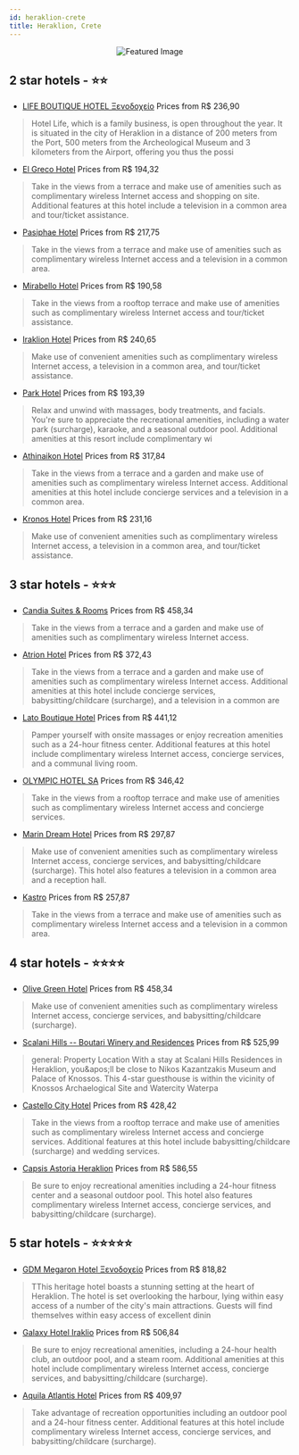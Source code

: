```yaml
---
id: heraklion-crete
title: Heraklion, Crete
---
```


<center><img src="https://i.travelapi.com/hotels/3000000/2350000/2340800/2340749/c0cb9e69_z.jpg" alt="Featured Image" /></center>


##  2 star hotels - ⭐️⭐️

-    [LIFE BOUTIQUE HOTEL Ξενοδοχείο](https://us.hurb.com/hotels/heraklion/life-boutique-hotel-ksenodokheio-JNP-JP329773?cmp=18055) Prices from R$ 236,90
   > Hotel Life, which is a family business, is open throughout the year. It is situated in the city of Heraklion in a distance of 200 meters from the Port, 500 meters from the Archeological Museum and 3 kilometers from the Airport, offering you thus the possi
-    [El Greco Hotel](https://us.hurb.com/hotels/heraklion/el-greco-hotel-JNP-JP003468?cmp=18055) Prices from R$ 194,32
   > Take in the views from a terrace and make use of amenities such as complimentary wireless Internet access and shopping on site. Additional features at this hotel include a television in a common area and tour/ticket assistance.
-    [Pasiphae Hotel](https://us.hurb.com/hotels/heraklion/pasiphae-hotel-JNP-JP003619?cmp=18055) Prices from R$ 217,75
   > Take in the views from a terrace and make use of amenities such as complimentary wireless Internet access and a television in a common area.
-    [Mirabello Hotel](https://us.hurb.com/hotels/heraklion/mirabello-hotel-JNP-JP003821?cmp=18055) Prices from R$ 190,58
   > Take in the views from a rooftop terrace and make use of amenities such as complimentary wireless Internet access and tour/ticket assistance.
-    [Iraklion Hotel](https://us.hurb.com/hotels/heraklion/iraklion-hotel-JNP-JP309423?cmp=18055) Prices from R$ 240,65
   > Make use of convenient amenities such as complimentary wireless Internet access, a television in a common area, and tour/ticket assistance.
-    [Park Hotel](https://us.hurb.com/hotels/heraklion/park-hotel-JNP-JP259102?cmp=18055) Prices from R$ 193,39
   > Relax and unwind with massages, body treatments, and facials. You're sure to appreciate the recreational amenities, including a water park (surcharge), karaoke, and a seasonal outdoor pool. Additional amenities at this resort include complimentary wi
-    [Athinaikon Hotel](https://us.hurb.com/hotels/heraklion/athinaikon-hotel-JNP-JP800463?cmp=18055) Prices from R$ 317,84
   > Take in the views from a terrace and a garden and make use of amenities such as complimentary wireless Internet access. Additional amenities at this hotel include concierge services and a television in a common area.
-    [Kronos Hotel](https://us.hurb.com/hotels/heraklion/kronos-hotel-JNP-JP736695?cmp=18055) Prices from R$ 231,16
   > Make use of convenient amenities such as complimentary wireless Internet access, a television in a common area, and tour/ticket assistance.

##  3 star hotels - ⭐️⭐️⭐️

-    [Candia Suites & Rooms](https://us.hurb.com/hotels/heraklion/candia-suites-rooms-JNP-JP01204L?cmp=18055) Prices from R$ 458,34
   > Take in the views from a terrace and a garden and make use of amenities such as complimentary wireless Internet access.
-    [Atrion Hotel](https://us.hurb.com/hotels/heraklion/atrion-hotel-JNP-JP148389?cmp=18055) Prices from R$ 372,43
   > Take in the views from a terrace and a garden and make use of amenities such as complimentary wireless Internet access. Additional amenities at this hotel include concierge services, babysitting/childcare (surcharge), and a television in a common are
-    [Lato Boutique Hotel](https://us.hurb.com/hotels/heraklion/lato-boutique-hotel-JNP-JP003932?cmp=18055) Prices from R$ 441,12
   > Pamper yourself with onsite massages or enjoy recreation amenities such as a 24-hour fitness center. Additional features at this hotel include complimentary wireless Internet access, concierge services, and a communal living room.
-    [OLYMPIC HOTEL SA](https://us.hurb.com/hotels/heraklion/olympic-hotel-sa-JNP-JP003977?cmp=18055) Prices from R$ 346,42
   > Take in the views from a rooftop terrace and make use of amenities such as complimentary wireless Internet access and concierge services.
-    [Marin Dream Hotel](https://us.hurb.com/hotels/heraklion/marin-dream-hotel-JNP-JP003926?cmp=18055) Prices from R$ 297,87
   > Make use of convenient amenities such as complimentary wireless Internet access, concierge services, and babysitting/childcare (surcharge). This hotel also features a television in a common area and a reception hall.
-    [Kastro](https://us.hurb.com/hotels/heraklion/kastro-JNP-JP003498?cmp=18055) Prices from R$ 257,87
   > Take in the views from a terrace and make use of amenities such as complimentary wireless Internet access and a television in a common area.

##  4 star hotels - ⭐️⭐️⭐️⭐️

-    [Olive Green Hotel](https://us.hurb.com/hotels/heraklion/olive-green-hotel-JNP-JP01027Y?cmp=18055) Prices from R$ 458,34
   > Make use of convenient amenities such as complimentary wireless Internet access, concierge services, and babysitting/childcare (surcharge).
-    [Scalani Hills -- Boutari Winery and Residences](https://us.hurb.com/hotels/heraklion/scalani-hills-boutari-winery-and-residences-JNP-JP229129?cmp=18055) Prices from R$ 525,99
   > general: Property Location With a stay at Scalani Hills Residences in Heraklion, you&amp;apos;ll be close to Nikos Kazantzakis Museum and Palace of Knossos.  This 4-star guesthouse is within the vicinity of Knossos Archaelogical Site and Watercity Waterpa
-    [Castello City Hotel](https://us.hurb.com/hotels/heraklion/castello-city-hotel-JNP-JP003959?cmp=18055) Prices from R$ 428,42
   > Take in the views from a rooftop terrace and make use of amenities such as complimentary wireless Internet access and concierge services. Additional features at this hotel include babysitting/childcare (surcharge) and wedding services.
-    [Capsis Astoria Heraklion](https://us.hurb.com/hotels/heraklion/capsis-astoria-heraklion-JNP-JP830392?cmp=18055) Prices from R$ 586,55
   > Be sure to enjoy recreational amenities including a 24-hour fitness center and a seasonal outdoor pool. This hotel also features complimentary wireless Internet access, concierge services, and babysitting/childcare (surcharge).

##  5 star hotels - ⭐️⭐️⭐️⭐️⭐️

-    [GDM Megaron Hotel Ξενοδοχείο](https://us.hurb.com/hotels/heraklion/gdm-megaron-hotel-ksenodokheio-JNP-JP148035?cmp=18055) Prices from R$ 818,82
   > TThis heritage hotel boasts a stunning setting at the heart of Heraklion. The hotel is set overlooking the harbour, lying within easy access of a number of the city&apos;s main attractions. Guests will find themselves within easy access of excellent dinin
-    [Galaxy Hotel Iraklio](https://us.hurb.com/hotels/heraklion/galaxy-hotel-iraklio-JNP-JP051755?cmp=18055) Prices from R$ 506,84
   > Be sure to enjoy recreational amenities, including a 24-hour health club, an outdoor pool, and a steam room. Additional amenities at this hotel include complimentary wireless Internet access, concierge services, and babysitting/childcare (surcharge).
-    [Aquila Atlantis Hotel](https://us.hurb.com/hotels/heraklion/aquila-atlantis-hotel-JNP-JP639284?cmp=18055) Prices from R$ 409,97
   > Take advantage of recreation opportunities including an outdoor pool and a 24-hour fitness center. Additional features at this hotel include complimentary wireless Internet access, concierge services, and babysitting/childcare (surcharge).
